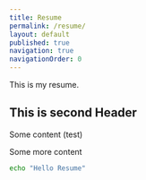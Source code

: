 ```yaml
---
title: Resume
permalink: /resume/
layout: default
published: true
navigation: true
navigationOrder: 0
---
```


This is my resume.

## This is second Header

Some content (test)

Some more content

```bash
echo "Hello Resume"
```
